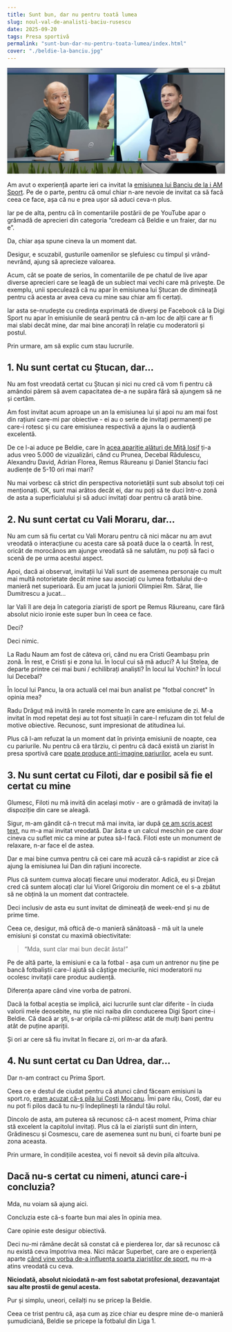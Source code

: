 ```yaml
---
title: Sunt bun, dar nu pentru toată lumea
slug: noul-val-de-analisti-baciu-rusescu
date: 2025-09-20
tags: Presa sportivă
permalink: "sunt-bun-dar-nu-pentru-toata-lumea/index.html"
cover: "./beldie-la-banciu.jpg"
---
```


![Ștefan Beldie la Radu Banciu în emisiune](./beldie-la-banciu.jpg)

Am avut o experiență aparte ieri ca invitat la [emisiunea lui Banciu de la i AM Sport](https://www.youtube.com/watch?v=khhGXhdUfrA). Pe de o parte, pentru că omul chiar n-are nevoie de invitat ca să facă ceea ce face, așa că nu e prea ușor să aduci ceva-n plus.

Iar pe de alta, pentru că în comentariile postării de pe YouTube apar o grămadă de aprecieri din categoria “credeam că Beldie e un fraier, dar nu e”.

Da, chiar așa spune cineva la un moment dat.

Desigur, e scuzabil, gusturile oamenilor se șlefuiesc cu timpul și vrând-nevrând, ajung să aprecieze valoarea.

Acum, cât se poate de serios, în comentariile de pe chatul de live apar diverse aprecieri care se leagă de un subiect mai vechi care mă privește. De exemplu, unii speculează că nu apar în emisiunea lui Ștucan de dimineață pentru că acesta ar avea ceva cu mine sau chiar am fi certați.

Iar asta se-nrudește cu credința exprimată de diverși pe Facebook că la Digi Sport nu apar în emisiunile de seară pentru că n-am loc de alții care ar fi mai slabi decât mine, dar mai bine ancorați în relație cu moderatorii și postul.

Prin urmare, am să explic cum stau lucrurile.

1\. Nu sunt certat cu Ștucan, dar...
------------------------------------

Nu am fost vreodată certat cu Ștucan și nici nu cred că vom fi pentru că amândoi părem să avem capacitatea de-a ne supăra fără să ajungem să ne și certăm.

Am fost invitat acum aproape un an la emisiunea lui și apoi nu am mai fost din rațiuni care-mi par obiective - ei au o serie de invitați permanenți pe care-i rotesc și cu care emisiunea respectivă a ajuns la o audiență excelentă.

De ce l-ai aduce pe Beldie, care în [acea apariție alături de Miță Iosif](https://www.youtube.com/watch?v=mIiEXoeS2WE.ro) ți-a adus vreo 5.000 de vizualizări, când cu Prunea, Decebal Rădulescu, Alexandru David, Adrian Florea, Remus Răureanu și Daniel Stanciu faci audiențe de 5-10 ori mai mari?

Nu mai vorbesc că strict din perspectiva notorietății sunt sub absolut toți cei menționați. OK, sunt mai arătos decât ei, dar nu poți să te duci într-o zonă de asta a superficialului și să aduci invitați doar pentru că arată bine.

2\. Nu sunt certat cu Vali Moraru, dar...
-----------------------------------------

Nu am cum să fiu certat cu Vali Moraru pentru că nici măcar nu am avut vreodată o interacțiune cu acesta care să poată duce la o ceartă. În rest, oricât de morocănos am ajunge vreodată să ne salutăm, nu poți să faci o scenă de pe urma acestui aspect.

Apoi, dacă ai observat, invitații lui Vali sunt de asemenea personaje cu mult mai multă notorietate decât mine sau asociați cu lumea fotbalului de-o manieră net superioară. Eu am jucat la juniorii Olimpiei Rm. Sărat, Ilie Dumitrescu a jucat...

Iar Vali îl are deja în categoria ziariști de sport pe Remus Răureanu, care fără absolut nicio ironie este super bun în ceea ce face.

Deci?

Deci nimic.

La Radu Naum am fost de câteva ori, când nu era Cristi Geambașu prin zonă. În rest, e Cristi și e zona lui. În locul cui să mă aduci? A lui Stelea, de departe printre cei mai buni / echilibrați analiști? În locul lui Vochin? În locul lui Decebal?

În locul lui Pancu, la ora actuală cel mai bun analist pe "fotbal concret" în opinia mea?

Radu Drăguț mă invită în rarele momente în care are emisiune de zi. M-a invitat în mod repetat deși au tot fost situații în care-l refuzam din tot felul de motive obiective. Recunosc, sunt impresionat de atitudinea lui.

Plus că l-am refuzat la un moment dat în privința emisiunii de noapte, cea cu pariurile. Nu pentru că era târziu, ci pentru că dacă există un ziarist în presa sportivă care [poate produce anti-imagine pariurilor](https://www.cameravar.ro/cancerul-presei-sportive-casele-de-pariuri/), acela eu sunt.

3\. Nu sunt certat cu Filoti, dar e posibil să fie el certat cu mine
--------------------------------------------------------------------

Glumesc, Filoti nu mă invită din același motiv - are o grămadă de invitați la dispoziție din care se aleagă.

Sigur, m-am gândit că-n trecut mă mai invita, iar după [ce am scris acest text](https://www.cameravar.ro/dan-filoti/), nu m-a mai invitat vreodată. Dar ăsta e un calcul meschin pe care doar cineva cu suflet mic ca mine ar putea să-l facă. Filoti este un monument de relaxare, n-ar face el de astea.

Dar e mai bine cumva pentru că cei care mă acuză că-s rapidist ar zice că ajung la emisiunea lui Dan din rațiuni incorecte.

Plus că suntem cumva alocați fiecare unui moderator. Adică, eu și Drejan cred că suntem alocați clar lui Viorel Grigoroiu din moment ce el s-a zbătut să ne obțină la un moment dat contractele.

Deci inclusiv de asta eu sunt invitat de dimineață de week-end și nu de prime time.

Ceea ce, desigur, mă oftică de-o manieră sănătoasă - mă uit la unele emisiuni și constat cu maximă obiectivitate:

> “Mda, sunt clar mai bun decât ăsta!”

Pe de altă parte, la emisiuni e ca la fotbal - așa cum un antrenor nu ține pe bancă fotbaliștii care-l ajută să câștige meciurile, nici moderatorii nu ocolesc invitații care produc audiență.

Diferența apare când vine vorba de patroni.

Dacă la fotbal aceștia se implică, aici lucrurile sunt clar diferite - în ciuda valorii mele deosebite, nu știe nici naiba din conducerea Digi Sport cine-i Beldie. Că dacă ar ști, s-ar oripila că-mi plătesc atât de mulți bani pentru atât de puține apariții.

Și ori ar cere să fiu invitat în fiecare zi, ori m-ar da afară.

4\. Nu sunt certat cu Dan Udrea, dar...
---------------------------------------

Dar n-am contract cu Prima Sport.

Ceea ce e destul de ciudat pentru că atunci când făceam emisiuni la sport.ro, [eram acuzat că-s pila lui Costi Mocanu](https://www.cameravar.ro/plecare-beldie-sport-ro/). Îmi pare rău, Costi, dar eu nu pot fi pilos dacă tu nu-ți îndeplinești la rândul tău rolul.

Dincolo de asta, am puterea să recunosc că-n acest moment, Prima chiar stă excelent la capitolul invitați. Plus că la ei ziariștii sunt din intern, Grădinescu și Cosmescu, care de asemenea sunt nu buni, ci foarte buni pe zona aceasta.

Prin urmare, în condițiile acestea, voi fi nevoit să devin pila altcuiva.

Dacă nu-s certat cu nimeni, atunci care-i concluzia?
----------------------------------------------------

Mda, nu voiam să ajung aici.

Concluzia este că-s foarte bun mai ales în opinia mea.

Care opinie este desigur obiectivă.

Deci nu-mi rămâne decât să constat că e pierderea lor, dar să recunosc că nu există ceva împotriva mea. Nici măcar Superbet, care are o experiență aparte [când vine vorba de-a influența soarta ziariștilor de sport](https://www.cameravar.ro/concluzii-inchidere-gazeta-sporturilor/), nu m-a atins vreodată cu ceva.

**Niciodată, absolut niciodată n-am fost sabotat profesional, dezavantajat sau alte prostii de genul acesta.**

Pur și simplu, uneori, ceilalți nu se pricep la Beldie.

Ceea ce trist pentru că, așa cum aș zice chiar eu despre mine de-o manieră șumudiciană, Beldie se pricepe la fotbalul din Liga 1.